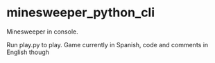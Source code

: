 # minesweeper_python_cli
Minesweeper in console.

Run play.py to play. Game currently in Spanish, code and comments in English though
